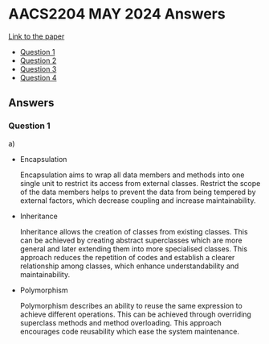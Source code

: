 # AACS2204 MAY 2024 Answers

[Link to the paper](https://eprints.tarc.edu.my/28540/1/AACS2204.pdf)

- [Question 1](#question-1)
- [Question 2](#question-2)
- [Question 3](#question-3)
- [Question 4](#question-4)

## Answers

### Question 1

a) 

- Encapsulation

  Encapsulation aims to wrap all data members and methods into one single unit to restrict its access from external classes. Restrict the scope of the data members helps to prevent the data from being tempered by external factors, which decrease coupling and increase maintainability.

- Inheritance

  Inheritance allows the creation of classes from existing classes. This can be achieved by creating abstract superclasses which are more general and later extending them into more specialised classes. This approach reduces the repetition of codes and establish a clearer relationship among classes, which enhance understandability and maintainability.

- Polymorphism

  Polymorphism describes an ability to reuse the same expression to achieve different operations. This can be achieved through overriding superclass methods and method overloading. This approach encourages code reusability which ease the system maintenance.
